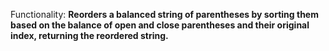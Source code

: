 Functionality: **Reorders a balanced string of parentheses by sorting them based on the balance of open and close parentheses and their original index, returning the reordered string.**
